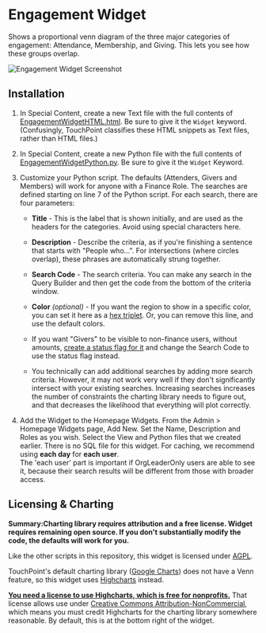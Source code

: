 # Engagement Widget

Shows a proportional venn diagram of the three major categories of engagement: Attendance, Membership, and Giving.  This lets you see how these groups
overlap.

![Engagement Widget Screenshot](https://github.com/TenthPres/TouchPointScripts/blob/master/.documentation/EngagementScreenshot.gif?raw=true)

## Installation
1.  In Special Content, create a new Text file with the full contents of [EngagementWidgetHTML.html](EngagementWidgetHTML.html).  Be sure to give it 
the `Widget` keyword.  (Confusingly, TouchPoint classifies these HTML snippets as Text files, rather than HTML files.)

1.  In Special Content, create a new Python file with the full contents of [EngagementWidgetPython.py](EngagementWidgetPython.py).  Be sure to give it
the `Widget` Keyword.

1.  Customize your Python script.  The defaults (Attenders, Givers and Members) will work for anyone with a Finance Role.  The searches are defined 
starting on line 7 of the Python script.  For each search, there are four parameters:
    - **Title** - This is the label that is shown initially, and are used as the headers for the categories.  Avoid using special characters here.

    - **Description** - Describe the criteria, as if you're finishing a sentence that starts with "People who...".  For intersections (where circles
    overlap), these phrases are automatically strung together.

    - **Search Code** - The search criteria.  You can make any search in the Query Builder and then get the code from the bottom of the criteria window.

    - **Color** *(optional)* - If you want the region to show in a specific color, you can set it here as a 
    [hex triplet](https://en.wikipedia.org/wiki/Web_colors#Hex_triplet).  Or, you can remove this line, and use the default colors.

    - If you want "Givers" to be visible to non-finance users, without amounts, 
    [create a status flag for it](https://docs.touchpointsoftware.com/People/StatusFlags.html#saved-searches) and change the Search Code to use the 
    status flag instead. 

    - You technically can add additional searches by adding more search criteria.  However, it may not work very well if they don't significantly 
    intersect with your existing searches.  Increasing searches increases the number of constraints the charting library needs to figure out, and that 
    decreases the likelihood that everything will plot correctly. 

1.  Add the Widget to the Homepage Widgets.  From the Admin > Homepage Widgets page, Add New.  Set the Name, Description and Roles as you wish.  Select 
the View and Python files that we created earlier.  There is no SQL file for this widget. For caching, we recommend using **each day** for **each user**.  
The 'each user' part is important if OrgLeaderOnly users are able to see it, because their search results will be different from those with broader access.


## Licensing & Charting
**Summary:Charting library requires attribution and a free license.  Widget requires remaining open source.  If you don't substantially modify the
code, the defaults will work for you.**

Like the other scripts in this repository, this widget is licensed under [AGPL](https://en.wikipedia.org/wiki/Affero_General_Public_License).  

TouchPoint's default charting library ([Google Charts](https://developers.google.com/chart/)) does not have a Venn feature, so this widget uses 
[Highcharts](https://www.highcharts.com/) instead.  

**[You need a license to use Highcharts, which is free for nonprofits.](https://shop.highsoft.com/highsoft/form/noncommercialform)**  That license 
allows use under [Creative Commons Attribution-NonCommercial](https://creativecommons.org/licenses/by-nc/3.0/), which means you must credit Highcharts
for the charting library somewhere reasonable.  By default, this is at the bottom right of the widget. 